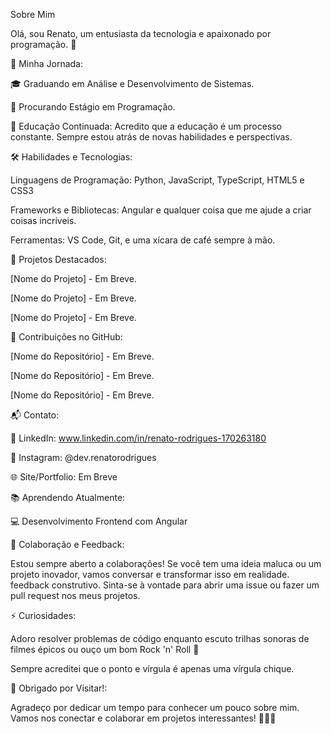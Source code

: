 Sobre Mim

Olá, sou Renato, um entusiasta da tecnologia e apaixonado por programação. 👋

🚀 Minha Jornada:

🎓 Graduando em Análise e Desenvolvimento de Sistemas.

💼 Procurando Estágio em Programação.

🌱 Educação Continuada: Acredito que a educação é um processo constante. Sempre estou atrás de novas habilidades e perspectivas.

🛠️ Habilidades e Tecnologias:

Linguagens de Programação: Python, JavaScript, TypeScript, HTML5 e CSS3

Frameworks e Bibliotecas: Angular e qualquer coisa que me ajude a criar coisas incríveis.

Ferramentas: VS Code, Git, e uma xícara de café sempre à mão.

🌟 Projetos Destacados:

[Nome do Projeto] - Em Breve.

[Nome do Projeto] - Em Breve.

[Nome do Projeto] - Em Breve.

🤝 Contribuições no GitHub:

[Nome do Repositório] - Em Breve.

[Nome do Repositório] - Em Breve.

[Nome do Repositório] - Em Breve.

📬 Contato:

💼 LinkedIn: www.linkedin.com/in/renato-rodrigues-170263180

📸 Instagram: @dev.renatorodrigues

🌐 Site/Portfolio: Em Breve

📚 Aprendendo Atualmente:

💻 Desenvolvimento Frontend com Angular

🤝 Colaboração e Feedback:

Estou sempre aberto a colaborações! Se você tem uma ideia maluca ou um projeto inovador, vamos conversar e transformar isso em realidade. feedback construtivo.
Sinta-se à vontade para abrir uma issue ou fazer um pull request nos meus projetos.

⚡ Curiosidades:

Adoro resolver problemas de código enquanto escuto trilhas sonoras de filmes épicos ou ouço um bom Rock 'n' Roll 🎸

Sempre acreditei que o ponto e vírgula é apenas uma vírgula chique.

🙌 Obrigado por Visitar!:

Agradeço por dedicar um tempo para conhecer um pouco sobre mim. Vamos nos conectar e colaborar em projetos interessantes! 👨‍💻✨
